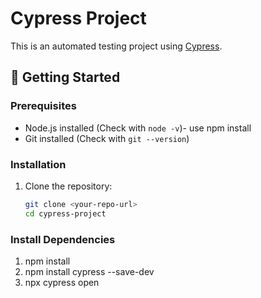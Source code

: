# Cypress Project

This is an automated testing project using [Cypress](https://www.cypress.io/).

## 🚀 Getting Started

### Prerequisites
- Node.js installed (Check with `node -v`)- use npm install 
- Git installed (Check with `git --version`)

### Installation
1. Clone the repository:
   ```sh
   git clone <your-repo-url>
   cd cypress-project

### Install Dependencies

1. npm install
2. npm install cypress --save-dev
3. npx cypress open
